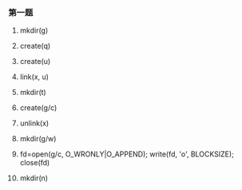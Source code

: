 ### 第一题

1. mkdir(g)

2. create(q)

3. create(u)

4. link(x, u)

5. mkdir(t)

6. create(g/c)

7. unlink(x)

8. mkdir(g/w)

9. fd=open(g/c, O_WRONLY|O_APPEND); write(fd, 'o', BLOCKSIZE); close(fd)

10. mkdir(n)


